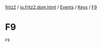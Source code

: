 [fritz2](../../../index.md) / [io.fritz2.dom.html](../../index.md) / [Events](../index.md) / [Keys](index.md) / [F9](./-f9.md)

# F9

`F9`
